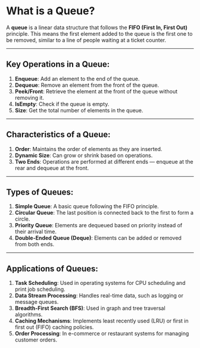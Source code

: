 # What is a Queue?

A **queue** is a linear data structure that follows the **FIFO (First In, First Out)** principle. This means the first element added to the queue is the first one to be removed, similar to a line of people waiting at a ticket counter.

---

## Key Operations in a Queue:
1. **Enqueue**: Add an element to the end of the queue.
2. **Dequeue**: Remove an element from the front of the queue.
3. **Peek/Front**: Retrieve the element at the front of the queue without removing it.
4. **IsEmpty**: Check if the queue is empty.
5. **Size**: Get the total number of elements in the queue.

---

## Characteristics of a Queue:
1. **Order**: Maintains the order of elements as they are inserted.
2. **Dynamic Size**: Can grow or shrink based on operations.
3. **Two Ends**: Operations are performed at different ends — enqueue at the rear and dequeue at the front.

---

## Types of Queues:
1. **Simple Queue**: A basic queue following the FIFO principle.
2. **Circular Queue**: The last position is connected back to the first to form a circle.
3. **Priority Queue**: Elements are dequeued based on priority instead of their arrival time.
4. **Double-Ended Queue (Deque)**: Elements can be added or removed from both ends.

---

## Applications of Queues:
1. **Task Scheduling**: Used in operating systems for CPU scheduling and print job scheduling.
2. **Data Stream Processing**: Handles real-time data, such as logging or message queues.
3. **Breadth-First Search (BFS)**: Used in graph and tree traversal algorithms.
4. **Caching Mechanisms**: Implements least recently used (LRU) or first in first out (FIFO) caching policies.
5. **Order Processing**: In e-commerce or restaurant systems for managing customer orders.
